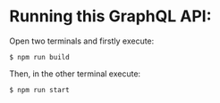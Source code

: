 # Running this GraphQL API:

Open two terminals and firstly execute:

`$ npm run build`

Then, in the other terminal execute:

`$ npm run start`
